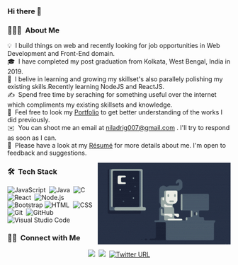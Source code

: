 ### Hi there 👋
<!--
**NiladriGoswami/NiladriGoswami** is a ✨ _special_ ✨ repository because its `README.md` (this file) appears on your GitHub profile.

Here are some ideas to get you started:

- 🔭 I’m currently working on ...
- 🌱 I’m currently learning ...
- 👯 I’m looking to collaborate on ...
- 🤔 I’m looking for help with ...
- 💬 Ask me about ...
- 📫 How to reach me: ...
- 😄 Pronouns: ...
- ⚡ Fun fact: ...
-->

<!-- ## 👋 &nbsp;Hey there! I'm Aditya -->

### 👨🏻‍💻 &nbsp;About Me

💡  &nbsp;I build things on web and recently looking for job opportunities in Web Development and Front-End domain.\
🎓 &nbsp;I have completed my post graduation from Kolkata, West Bengal, India in 2019.\
🌱 &nbsp;I belive in learning and growing my skillset's also parallely polishing my existing skills.Recently learning NodeJS and ReactJS.\
✍️ &nbsp;Spend free time by seraching for something useful over the internet which compliments my existing skillsets and knowledge.\
💬 &nbsp;Feel free to look my [Portfolio](https://niladri-portfolio.000webhostapp.com/index.html) to get better understanding of the works I did previously.\
✉️ &nbsp;You can shoot me an email at niladrig007@gmail.com . I'll try to respond as soon as I can.\
📄 &nbsp;Please have a look at my [Résumé](https://drive.google.com/file/d/1A3j-V5EavPduq9heLJ51E79GHCXgZDv7/view?usp=sharing) for more details about me. I'm open to feedback and suggestions.

<img alt="Night Coding" src="https://raw.githubusercontent.com/AVS1508/AVS1508/master/assets/Night-Coding.gif" align="right"/>

### 🛠 &nbsp;Tech Stack

<!--![Python](https://img.shields.io/badge/-Python-05122A?style=flat&logo=python)&nbsp;-->
![JavaScript](https://img.shields.io/badge/-JavaScript-05122A?style=flat&logo=javascript)&nbsp;
![Java](https://img.shields.io/badge/-Java-05122A?style=flat&logo=Java&logoColor=FFA518)&nbsp;
![C](https://img.shields.io/badge/-C-05122A?style=flat&logo=C&logoColor=A8B9CC)&nbsp;
![React](https://img.shields.io/badge/-React-05122A?style=flat&logo=react)&nbsp;
![Node.js](https://img.shields.io/badge/-Node.js-05122A?style=flat&logo=node.js)&nbsp;
![Bootstrap](https://img.shields.io/badge/-Bootstrap-05122A?style=flat&logo=bootstrap&logoColor=563D7C)
![HTML](https://img.shields.io/badge/-HTML-05122A?style=flat&logo=HTML5)&nbsp;
![CSS](https://img.shields.io/badge/-CSS-05122A?style=flat&logo=CSS3&logoColor=1572B6)&nbsp;
![Git](https://img.shields.io/badge/-Git-05122A?style=flat&logo=git)&nbsp;
![GitHub](https://img.shields.io/badge/-GitHub-05122A?style=flat&logo=github)&nbsp;
![Visual Studio Code](https://img.shields.io/badge/-Visual%20Studio%20Code-05122A?style=flat&logo=visual-studio-code&logoColor=007ACC)&nbsp;
<!--![C++](https://img.shields.io/badge/-C++-05122A?style=flat&logo=C%2B%2B&logoColor=00599C)&nbsp;-->
<!--![R (Statistics)](https://img.shields.io/badge/-R-05122A?style=flat&logo=R&logoColor=276DC3)\-->

<!--![Django](https://img.shields.io/badge/-Django-05122A?style=flat&logo=django&logoColor=092E20)&nbsp;-->
<!--![Flask](https://img.shields.io/badge/-Flask-05122A?style=flat&logo=flask)&nbsp;-->

<!--![Markdown](https://img.shields.io/badge/-Markdown-05122A?style=flat&logo=markdown)\-->

<!--![RStudio](https://img.shields.io/badge/-RStudio-05122A?style=flat&logo=rstudio)&nbsp;-->
<!--![Eclipse](https://img.shields.io/badge/-Eclipse-05122A?style=flat&logo=eclipse-ide&logoColor=2C2255)\-->
<!--![Illustrator](https://img.shields.io/badge/-Illustrator-05122A?style=flat&logo=adobe-illustrator)&nbsp;-->
<!--![Photoshop](https://img.shields.io/badge/-Photoshop-05122A?style=flat&logo=adobe-photoshop)&nbsp;-->
<!--![InDesign](https://img.shields.io/badge/-InDesign-05122A?style=flat&logo=adobe-indesign)-->

<!--### ⚙️ &nbsp;GitHub Analytics-->

<!--<p align="center">
<a href="https://github.com/AVS1508">
  <img height="180em" src="https://github-readme-stats-eight-theta.vercel.app/api?username=AVS1508&show_icons=true&theme=algolia&include_all_commits=true&count_private=true"/>
  <img height="180em" src="https://github-readme-stats-eight-theta.vercel.app/api/top-langs/?username=AVS1508&layout=compact&langs_count=8&theme=algolia"/>
</a>
</p>-->




### 🤝🏻 &nbsp;Connect with Me

<p align="center">
<!--<a href="https://niladri-portfolio.000webhostapp.com/index.html"><img src="https://img.shields.io/badge/-Portfolio-yellowgreen"/></a>&nbsp;-->
<a href="https://www.linkedin.com/in/niladri-goswami-0972a2118"><img src="https://img.shields.io/badge/LinkedIn-Niladri%20Goswami-blue"/></a>&nbsp;
<a href="mailto:niladrig007@gmail.com"><img src="https://img.shields.io/badge/Gmail-Niladri%20Goswami-red"/></a>&nbsp;
<a href="https://twitter.com/NiladriGoswami8"><img alt="Twitter URL" src="https://img.shields.io/badge/Twitter-Niladri%20Goswami-blue"/></a>
<!--<a href="https://instagram.com/adityavs_"><img src="https://img.shields.io/badge/-@adityavs__-E4405F?style=flat&logo=Instagram&logoColor=white"/></a>-->
<!--<a href="https://facebook.com/AVS1508"><img src="https://img.shields.io/badge/-@AVS1508-1877F2?style=flat&logo=Facebook&logoColor=white"/></a>-->
<!--<a href="https://www.pinterest.ca/AVS1508"><img src="https://img.shields.io/badge/-@AVS1508-BD081C?style=flat&logo=Pinterest&logoColor=white"/></a>-->
<!--<a href="https://www.behance.net/AVS1508"><img src="https://img.shields.io/badge/-@AVS1508-1769FF?style=flat&logo=Behance&logoColor=white"/></a>-->
</p>

